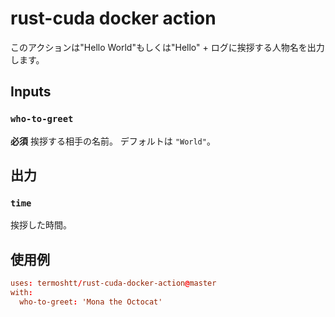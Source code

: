 # rust-cuda docker action

このアクションは"Hello World"もしくは"Hello" + ログに挨拶する人物名を出力します。

## Inputs

### `who-to-greet`

**必須** 挨拶する相手の名前。 デフォルトは `"World"`。

## 出力

### `time`

挨拶した時間。

## 使用例

```toml
uses: termoshtt/rust-cuda-docker-action@master
with:
  who-to-greet: 'Mona the Octocat'
```
